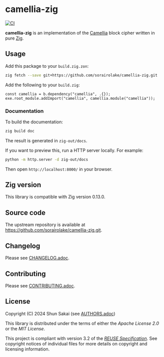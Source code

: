 <!--
SPDX-FileCopyrightText: 2024 Shun Sakai

SPDX-License-Identifier: Apache-2.0 OR MIT
-->

# camellia-zig

[![CI][ci-badge]][ci-url]

**camellia-zig** is an implementation of the [Camellia] block cipher written in
pure [Zig].

## Usage

Add this package to your `build.zig.zon`:

```sh
zig fetch --save git+https://github.com/sorairolake/camellia-zig.git
```

Add the following to your `build.zig`:

```zig
const camellia = b.dependency("camellia", .{});
exe.root_module.addImport("camellia", camellia.module("camellia"));
```

### Documentation

To build the documentation:

```sh
zig build doc
```

The result is generated in `zig-out/docs`.

If you want to preview this, run a HTTP server locally. For example:

```sh
python -m http.server -d zig-out/docs
```

Then open `http://localhost:8000/` in your browser.

## Zig version

This library is compatible with Zig version 0.13.0.

## Source code

The upstream repository is available at
<https://github.com/sorairolake/camellia-zig.git>.

## Changelog

Please see [CHANGELOG.adoc].

## Contributing

Please see [CONTRIBUTING.adoc].

## License

Copyright (C) 2024 Shun Sakai (see [AUTHORS.adoc])

This library is distributed under the terms of either the _Apache License 2.0_
or the _MIT License_.

This project is compliant with version 3.2 of the [_REUSE Specification_]. See
copyright notices of individual files for more details on copyright and
licensing information.

[ci-badge]: https://img.shields.io/github/actions/workflow/status/sorairolake/camellia-zig/CI.yaml?branch=develop&style=for-the-badge&logo=github&label=CI
[ci-url]: https://github.com/sorairolake/camellia-zig/actions?query=branch%3Adevelop+workflow%3ACI++
[Camellia]: https://info.isl.ntt.co.jp/crypt/eng/camellia/
[Zig]: https://ziglang.org/
[CHANGELOG.adoc]: CHANGELOG.adoc
[CONTRIBUTING.adoc]: CONTRIBUTING.adoc
[AUTHORS.adoc]: AUTHORS.adoc
[_REUSE Specification_]: https://reuse.software/spec/
